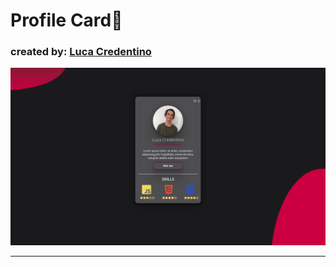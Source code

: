 <h1>Profile Card🎴</h1>
<h3>created by: <a href="https://github.com/Luca-Credentino">Luca Credentino</a></h1> </h3>
<img src="./images/profilecardimg.png">
<hr>
